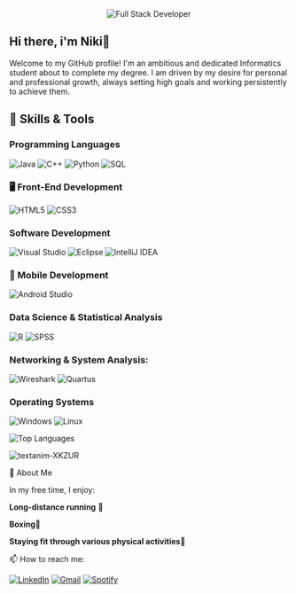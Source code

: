<div align="center">
  <img src="https://github.com/user-attachments/assets/e5252df0-d06b-4522-8081-639e0b33360d" alt="Full Stack Developer" />
</div>

## Hi there, i'm Niki👋

Welcome to my GitHub profile! I'm an ambitious and dedicated Informatics student about to complete my degree. I am driven by my desire for personal and professional growth, always setting high goals and working persistently to achieve them.


 
## 🔧 Skills & Tools

### Programming Languages
![Java](https://img.shields.io/badge/Java-ED8B00?style=for-the-badge&logo=java&logoColor=white)
![C++](https://img.shields.io/badge/C++-00599C?style=for-the-badge&logo=c%2B%2B&logoColor=white)
![Python](https://img.shields.io/badge/Python-3776AB?style=for-the-badge&logo=python&logoColor=white)
![SQL](https://img.shields.io/badge/SQL-336791?style=for-the-badge&logo=postgresql&logoColor=white)

### 🖥️ Front-End Development
![HTML5](https://img.shields.io/badge/HTML5-E34F26?style=for-the-badge&logo=html5&logoColor=white)
![CSS3](https://img.shields.io/badge/CSS3-1572B6?style=for-the-badge&logo=css3&logoColor=white)

### Software Development
![Visual Studio](https://img.shields.io/badge/Visual_Studio-5C2D91?style=for-the-badge&logo=visual%20studio&logoColor=white)
![Eclipse](https://img.shields.io/badge/Eclipse-2C2255?style=for-the-badge&logo=eclipse&logoColor=white)
![IntelliJ IDEA](https://img.shields.io/badge/IntelliJ-000000?style=for-the-badge&logo=intellij-idea&logoColor=white)

### 📱 Mobile Development
![Android Studio](https://img.shields.io/badge/Android%20Studio-3DDC84?style=for-the-badge&logo=android-studio&logoColor=white)

### Data Science & Statistical Analysis
![R](https://img.shields.io/badge/R-276DC3?style=for-the-badge&logo=r&logoColor=white)
![SPSS](https://img.shields.io/badge/SPSS-BE2026?style=for-the-badge&logo=ibm&logoColor=white)

### Networking & System Analysis:
![Wireshark](https://img.shields.io/badge/Wireshark-1679A7?style=for-the-badge&logo=wireshark&logoColor=white)
![Quartus](https://img.shields.io/badge/Quartus-007ACC?style=for-the-badge)

### Operating Systems
![Windows](https://img.shields.io/badge/Windows-0078D6?style=for-the-badge&logo=windows&logoColor=white)
![Linux](https://img.shields.io/badge/Linux-FCC624?style=for-the-badge&logo=linux&logoColor=black)

![Top Languages](https://github-readme-stats.vercel.app/api/top-langs/?username=radioniki&layout=compact&count_private=true&cache_seconds=86400)

![textanim-XKZUR](https://github.com/user-attachments/assets/17e262bf-62fb-4e7c-abb3-e78130598f68)

🎯 About Me

In my free time, I enjoy:

 **Long-distance running** 🏃
                
 **Boxing**🥊
                
 **Staying fit through various physical activities**🏐



📫 How to reach me:


[![LinkedIn](https://img.shields.io/badge/LinkedIn-blue?style=for-the-badge&logo=linkedin)](https://www.linkedin.com/in/niki-radioti)
[![Gmail](https://img.shields.io/badge/Email-D14836?style=for-the-badge&logo=gmail&logoColor=white)](mailto:radiotiniki@gmail.com)
[![Spotify](https://img.shields.io/badge/Spotify-1DB954?style=for-the-badge&logo=spotify&logoColor=white)](https://open.spotify.com/user/6fte4eyjzlu9unlwpwj1vdkv0?si=0eaa027390aa470e)

